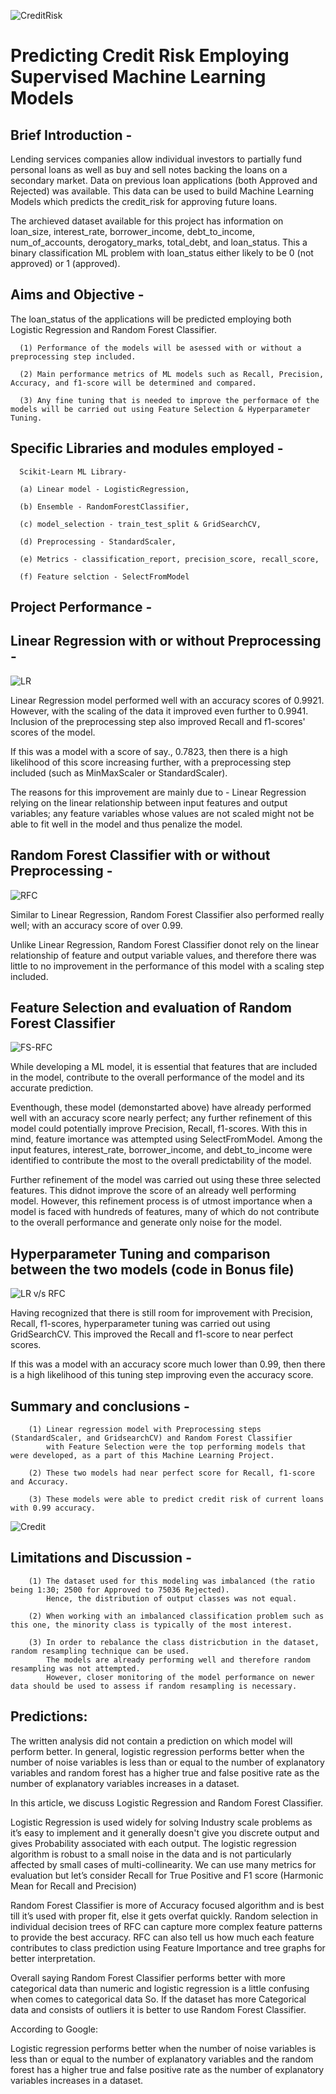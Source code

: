 
![CreditRisk](https://github.com/fbrowther/Supervised_ML_Models-Predicting_Credit_Risk/blob/main/Screenshots/creditrisk.jpeg)
# Predicting Credit Risk Employing Supervised Machine Learning Models

## Brief Introduction -
Lending services companies allow individual investors to partially fund personal loans as well as buy and sell notes backing the loans on a secondary market. Data on previous loan applications (both Approved and Rejected) was available. This data can be used to build Machine Learning Models which predicts the credit_risk for approving future loans. 

The archieved dataset available for this project has information on loan_size, interest_rate, borrower_income, debt_to_income, num_of_accounts,	derogatory_marks, total_debt, and loan_status. This a binary classification ML problem with loan_status either likely to be 0 (not approved) or 1 (approved).

## Aims and Objective -
The loan_status of the applications will be predicted employing both Logistic Regression and Random Forest Classifier.

      (1) Performance of the models will be asessed with or without a preprocessing step included.
     
      (2) Main performance metrics of ML models such as Recall, Precision, Accuracy, and f1-score will be determined and compared.
  
      (3) Any fine tuning that is needed to improve the performace of the models will be carried out using Feature Selection & Hyperparameter Tuning.
  
## Specific Libraries and modules employed - 
      
      Scikit-Learn ML Library- 
  
      (a) Linear model - LogisticRegression, 
      
      (b) Ensemble - RandomForestClassifier,
      
      (c) model_selection - train_test_split & GridSearchCV,
      
      (d) Preprocessing - StandardScaler,
      
      (e) Metrics - classification_report, precision_score, recall_score,
      
      (f) Feature selction - SelectFromModel

## Project Performance -
## Linear Regression with or without Preprocessing -
![LR](https://github.com/fbrowther/Supervised_ML_Models-Predicting_Credit_Risk/blob/main/Screenshots/new_LR.png)


Linear Regression model performed well with an accuracy scores of 0.9921. However, with the scaling of the data it improved even further to 0.9941. Inclusion of the preprocessing step also improved Recall and f1-scores' scores of the model.

If this was a model with a score of say., 0.7823, then there is a high likelihood of this score increasing further, with a preprocessing step included (such as MinMaxScaler or StandardScaler).

The reasons for this improvement are mainly due to - Linear Regression relying on the linear relationship between input features and output variables; any feature variables whose values are not scaled might not be able to fit well in the model and thus penalize the model.

## Random Forest Classifier with or without Preprocessing -
![RFC](https://github.com/fbrowther/Supervised_ML_Models-Predicting_Credit_Risk/blob/main/Screenshots/RFC.png)

Similar to Linear Regression, Random Forest Classifier also performed really well; with an accuracy score of over 0.99.

Unlike Linear Regression, Random Forest Classifier donot rely on the linear relationship of feature and output variable values, and therefore there was little to no improvement in the performance of this model with a scaling step included.

## Feature Selection and evaluation of Random Forest Classifier
![FS-RFC](https://github.com/fbrowther/Supervised_ML_Models-Predicting_Credit_Risk/blob/main/Screenshots/Feature%20Selection%20-%20scores.png)

While developing a ML model, it is essential that features that are included in the model, contribute to the overall performance of the model and its accurate prediction. 

Eventhough, these model (demonstarted above) have already performed well with an accuracy score nearly perfect; any further refinement of this model could potentially improve Precision, Recall, f1-scores. With this in mind, feature imortance was attempted using SelectFromModel. Among the input features, interest_rate, borrower_income, and debt_to_income were identified to contribute the most to the overall predictability of the model.

Further refinement of the model was carried out using these three selected features. This didnot improve the score of an already well performing model. However, this refinement process is of utmost importance when a model is faced with hundreds of features, many of which do not contribute to the overall performance and generate only noise for the model.  

## Hyperparameter Tuning and comparison between the two models (code in Bonus file)
![LR v/s RFC](https://github.com/fbrowther/Supervised_ML_Models-Predicting_Credit_Risk/blob/main/Screenshots/Hyperparameter.png)

Having recognized that there is still room for improvement with Precision, Recall, f1-scores, hyperparameter tuning was carried out using GridSearchCV. This improved the Recall and f1-score to near perfect scores. 

If this was a model with an accuracy score much lower than 0.99, then there is a high likelihood of this tuning step improving even the accuracy score.

## Summary and conclusions -

        (1) Linear regression model with Preprocessing steps (StandardScaler, and GridsearchCV) and Random Forest Classifier 
            with Feature Selection were the top performing models that were developed, as a part of this Machine Learning Project.

        (2) These two models had near perfect score for Recall, f1-score and Accuracy.

        (3) These models were able to predict credit risk of current loans with 0.99 accuracy.
            

![Credit](https://github.com/fbrowther/Supervised_ML_Models-Predicting_Credit_Risk/blob/main/Screenshots/Credit.jpeg)

## Limitations and Discussion -

        (1) The dataset used for this modeling was imbalanced (the ratio being 1:30; 2500 for Approved to 75036 Rejected). 
            Hence, the distribution of output classes was not equal. 
    
        (2) When working with an imbalanced classification problem such as this one, the minority class is typically of the most interest. 

        (3) In order to rebalance the class districbution in the dataset, random resampling technique can be used. 
            The models are already performing well and therefore random resampling was not attempted. 
            However, closer monitoring of the model performance on newer data should be used to assess if random resampling is necessary.
            
## Predictions:

The written analysis did not contain a prediction on which model will perform better. 
In general, logistic regression performs better when the number of noise variables is less than or equal to the number of explanatory variables and random forest has a higher true and false positive rate as the number of explanatory variables increases in a dataset.

In this article, we discuss Logistic Regression and Random Forest Classifier.

Logistic Regression is used widely for solving Industry scale problems as it’s easy to implement and it generally doesn't give you discrete output and gives Probability associated with each output. The logistic regression algorithm is robust to a small noise in the data and is not particularly affected by small cases of multi-collinearity. We can use many metrics for evaluation but let’s consider Recall for True Positive and F1 score (Harmonic Mean for Recall and Precision)

Random Forest Classifier is more of Accuracy focused algorithm and is best till it’s used with proper fit, else it gets overfat quickly. Random selection in individual decision trees of RFC can capture more complex feature patterns to provide the best accuracy. RFC can also tell us how much each feature contributes to class prediction using Feature Importance and tree graphs for better interpretation.

Overall saying Random Forest Classifier performs better with more categorical data than numeric and logistic regression is a little confusing when comes to categorical data So. If the dataset has more Categorical data and consists of outliers it is better to use Random Forest Classifier.

According to Google:

Logistic regression performs better when the number of noise variables is less than or equal to the number of explanatory variables and the random forest has a higher true and false positive rate as the number of explanatory variables increases in a dataset.



